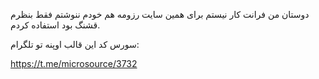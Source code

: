 دوستان من فرانت کار نیستم برای همین سایت رزومه هم خودم ننوشتم فقط بنظرم قشنگ بود استفاده کردم.

سورس کد این قالب اوپنه تو تلگرام:

https://t.me/microsource/3732
